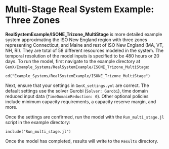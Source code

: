# Multi-Stage Real System Example: Three Zones

**RealSystemExample/ISONE_Trizone_MultiStage** is  more detailed example system approximating the ISO New England region with three zones representing  Connecticut, and Maine and rest of ISO New England (MA, VT, NH, RI).
They are total of 58 different resources modeled in the system.
The temporal resolution of the model inputs is specified to be 480 hours or 20 days.
To run the model, first navigate to the example directory at `GenX/Example_Systems/RealSystemExample/ISONE_Trizone_MultiStage`:

`cd("Example_Systems/RealSystemExample/ISONE_Trizone_MultiStage")`
   
Next, ensure that your settings in `GenX_settings.yml` are correct. The default settings use the solver Gurobi (`Solver: Gurobi`), time domain reduced input data (`TimeDomainReduction: 0`).  Other optional policies include minimum capacity requirements, a capacity reserve margin, and more. 

Once the settings are confirmed, run the model with the `Run_multi_stage.jl` script in the example directory:

`include("Run_multi_stage.jl")`

Once the model has completed, results will write to the `Results` directory.
